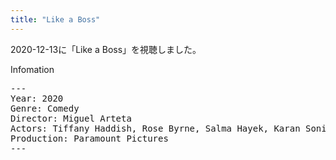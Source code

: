 ```yaml
---
title: "Like a Boss"
---
```

2020-12-13に「Like a Boss」を視聴しました。

Infomation
<pre>
---
Year: 2020
Genre: Comedy
Director: Miguel Arteta
Actors: Tiffany Haddish, Rose Byrne, Salma Hayek, Karan Soni
Production: Paramount Pictures
---
</pre>